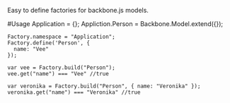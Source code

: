 Easy to define factories for backbone.js models.

#Usage
    Application = {};
    Appliction.Person = Backbone.Model.extend({});

    Factory.namespace = "Application";
    Factory.define('Person', {
      name: "Vee"
    });

    var vee = Factory.build("Person");
    vee.get("name") === "Vee" //true

    var veronika = Factory.build("Person", { name: "Veronika" });
    veronika.get("name") === "Veronika" //true
